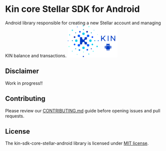 # Kin core Stellar SDK for Android
Android library responsible for creating a new Stellar account and managing KIN balance and transactions.
![Kin Token](kin_android.png)

## Disclaimer

Work in progress!!

## Contributing
Please review our [CONTRIBUTING.md](CONTRIBUTING.md) guide before opening issues and pull requests.

## License
The kin-sdk-core-stellar-android library is licensed under [MIT license](LICENSE.md).
